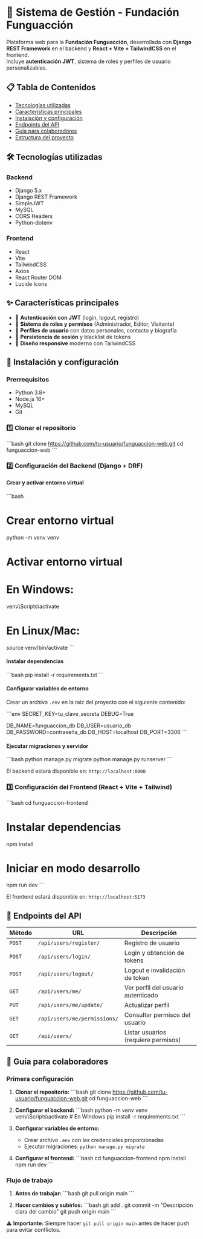 # 🌱 Sistema de Gestión - Fundación Funguacción

Plataforma web para la **Fundación Funguacción**, desarrollada con **Django REST Framework** en el backend y **React + Vite + TailwindCSS** en el frontend.  
Incluye **autenticación JWT**, sistema de roles y perfiles de usuario personalizables.

## 📋 Tabla de Contenidos

- [Tecnologías utilizadas](#-tecnologías-utilizadas)
- [Características principales](#-características-principales)
- [Instalación y configuración](#-instalación-y-configuración)
- [Endpoints del API](#-endpoints-del-api)
- [Guía para colaboradores](#-guía-para-colaboradores)
- [Estructura del proyecto](#-estructura-del-proyecto)

## 🛠️ Tecnologías utilizadas

### **Backend**
- Django 5.x
- Django REST Framework
- SimpleJWT
- MySQL
- CORS Headers
- Python-dotenv

### **Frontend**
- React
- Vite
- TailwindCSS
- Axios
- React Router DOM
- Lucide Icons

## ✨ Características principales

- 🔐 **Autenticación con JWT** (login, logout, registro)
- 👥 **Sistema de roles y permisos** (Administrador, Editor, Visitante)
- 👤 **Perfiles de usuario** con datos personales, contacto y biografía
- 🔄 **Persistencia de sesión** y blacklist de tokens
- 📱 **Diseño responsive** moderno con TailwindCSS

## 🚀 Instalación y configuración

### Prerrequisitos

- Python 3.8+
- Node.js 16+
- MySQL
- Git

### 1️⃣ Clonar el repositorio

\`\`\`bash
git clone https://github.com/tu-usuario/funguaccion-web.git
cd funguaccion-web
\`\`\`

### 2️⃣ Configuración del Backend (Django + DRF)

#### Crear y activar entorno virtual

\`\`\`bash
# Crear entorno virtual
python -m venv venv

# Activar entorno virtual
# En Windows:
venv\Scripts\activate
# En Linux/Mac:
source venv/bin/activate
\`\`\`

#### Instalar dependencias

\`\`\`bash
pip install -r requirements.txt
\`\`\`

#### Configurar variables de entorno

Crear un archivo `.env` en la raíz del proyecto con el siguiente contenido:

\`\`\`env
SECRET_KEY=tu_clave_secreta
DEBUG=True

DB_NAME=funguaccion_db
DB_USER=usuario_db
DB_PASSWORD=contraseña_db
DB_HOST=localhost
DB_PORT=3306
\`\`\`

#### Ejecutar migraciones y servidor

\`\`\`bash
python manage.py migrate
python manage.py runserver
\`\`\`

El backend estará disponible en: `http://localhost:8000`

### 3️⃣ Configuración del Frontend (React + Vite + Tailwind)

\`\`\`bash
cd funguaccion-frontend

# Instalar dependencias
npm install

# Iniciar en modo desarrollo
npm run dev
\`\`\`

El frontend estará disponible en: `http://localhost:5173`

## 📖 Endpoints del API

| Método | URL | Descripción |
|--------|-----|-------------|
| `POST` | `/api/users/register/` | Registro de usuario |
| `POST` | `/api/users/login/` | Login y obtención de tokens |
| `POST` | `/api/users/logout/` | Logout e invalidación de token |
| `GET` | `/api/users/me/` | Ver perfil del usuario autenticado |
| `PUT` | `/api/users/me/update/` | Actualizar perfil |
| `GET` | `/api/users/me/permissions/` | Consultar permisos del usuario |
| `GET` | `/api/users/` | Listar usuarios (requiere permisos) |

## 👥 Guía para colaboradores

### Primera configuración

1. **Clonar el repositorio:**
   \`\`\`bash
   git clone https://github.com/tu-usuario/funguaccion-web.git
   cd funguaccion-web
   \`\`\`

2. **Configurar el backend:**
   \`\`\`bash
   python -m venv venv
   venv\Scripts\activate  # En Windows
   pip install -r requirements.txt
   \`\`\`

3. **Configurar variables de entorno:**
   - Crear archivo `.env` con las credenciales proporcionadas
   - Ejecutar migraciones: `python manage.py migrate`

4. **Configurar el frontend:**
   \`\`\`bash
   cd funguaccion-frontend
   npm install
   npm run dev
   \`\`\`

### Flujo de trabajo

1. **Antes de trabajar:**
   \`\`\`bash
   git pull origin main
   \`\`\`

2. **Hacer cambios y subirlos:**
   \`\`\`bash
   git add .
   git commit -m "Descripción clara del cambio"
   git push origin main
   \`\`\`

⚠️ **Importante:** Siempre hacer `git pull origin main` antes de hacer push para evitar conflictos.